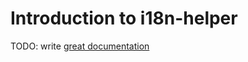 # Introduction to i18n-helper

TODO: write [great documentation](http://jacobian.org/writing/what-to-write/)
